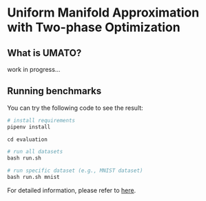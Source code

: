 # Uniform Manifold Approximation with Two-phase Optimization

## What is UMATO?
work in progress...

## Running benchmarks
You can try the following code to see the result:
```python
# install requirements
pipenv install

cd evaluation

# run all datasets
bash run.sh

# run specific dataset (e.g., MNIST dataset)
bash run.sh mnist
```

For detailed information, please refer to [here](https://github.com/hyungkwonko/umato/tree/master/evaluation).